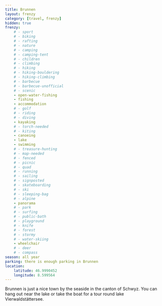 ```yaml
---
title: Brunnen
layout: frenzy
category: [travel, frenzy]
hidden: true
frenzy:
    # - sport
    # - biking
    # - rafting
    # - nature
    # - camping
    # - camping-tent
    # - children
    # - climbing
    # - hiking
    # - hiking-bouldering
    # - hiking-climbing
    # - barbecue
    # - barbecue-unofficial
    # - scenic
    - open-water-fishing
    - fishing
    - accommodation
    # - golf
    # - riding
    # - diving
    - kayaking
    # - torch-needed
    # - kiting
    - canoeing
    - lake
    - swimming
    # - treasure-hunting
    # - map-needed
    # - fenced
    # - picnic
    # - quad
    # - running
    # - sailing
    # - signposted
    # - skateboarding
    # - ski
    # - sleeping-bag
    # - alpine
    - panorama
    # - park
    # - surfing
    # - public-bath
    # - playground
    # - knife
    # - forest
    # - stormy
    # - water-skiing
    - wheelchair
    # - deer
    # - compass
season: all year
parking: there is enough parking in Brunnen
location:
    latitude: 46.9990452
    longitude: 8.599564
---
```


Brunnen is just a nice town by the seaside in the canton of Schwyz. You can hang out near the lake or take the boat for a tour round lake Vierwaldstättersee.